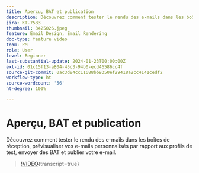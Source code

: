 ```yaml
---
title: Aperçu, BAT et publication
description: Découvrez comment tester le rendu des e-mails dans les boîtes de réception, prévisualiser vos e-mails personnalisés par rapport aux profils de test, envoyer des BAT et publier votre e-mail.
jira: KT-7533
thumbnail: 3425026.jpeg
feature: Email Design, Email Rendering
doc-type: feature video
team: PM
role: User
level: Beginner
last-substantial-update: 2024-01-23T00:00:00Z
exl-id: 01c15f13-a804-45c3-94b0-ecd46586cc4f
source-git-commit: 0ac3d84cc11688bb9350ef29418a2cc4141cedf2
workflow-type: ht
source-wordcount: '56'
ht-degree: 100%

---
```


# Aperçu, BAT et publication

Découvrez comment tester le rendu des e-mails dans les boîtes de réception, prévisualiser vos e-mails personnalisés par rapport aux profils de test, envoyer des BAT et publier votre e-mail.

>[!VIDEO](https://video.tv.adobe.com/v/3425026?quality=12&learn=on){transcript=true}
